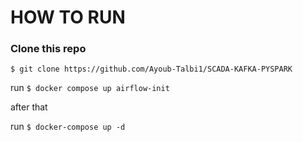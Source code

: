 # HOW TO RUN
### Clone this repo

  `$ git clone https://github.com/Ayoub-Talbi1/SCADA-KAFKA-PYSPARK`

 run `$ docker compose up airflow-init `
 
 after that 
 
 run `$ docker-compose up -d`
